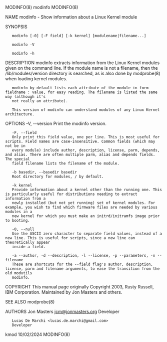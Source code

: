 MODINFO(8)								    modinfo								    MODINFO(8)

NAME
       modinfo - Show information about a Linux Kernel module

SYNOPSIS

       modinfo [-0] [-F field] [-k kernel] [modulename|filename...]

       modinfo -V

       modinfo -h

DESCRIPTION
       modinfo extracts information from the Linux Kernel modules given on the command line. If the module name is not a filename, then the
       /lib/modules/version directory is searched, as is also done by modprobe(8) when loading kernel modules.

       modinfo by default lists each attribute of the module in form fieldname : value, for easy reading. The filename is listed the same way (although it's
       not really an attribute).

       This version of modinfo can understand modules of any Linux Kernel architecture.

OPTIONS
       -V, --version
	   Print the modinfo version.

       -F, --field
	   Only print this field value, one per line. This is most useful for scripts. Field names are case-insensitive. Common fields (which may not be in
	   every module) include author, description, license, parm, depends, and alias. There are often multiple parm, alias and depends fields. The special
	   field filename lists the filename of the module.

       -b basedir, --basedir basedir
	   Root directory for modules, / by default.

       -k kernel
	   Provide information about a kernel other than the running one. This is particularly useful for distributions needing to extract information from a
	   newly installed (but not yet running) set of kernel modules. For example, you wish to find which firmware files are needed by various modules in a
	   new kernel for which you must make an initrd/initramfs image prior to booting.

       -0, --null
	   Use the ASCII zero character to separate field values, instead of a new line. This is useful for scripts, since a new line can theoretically appear
	   inside a field.

       -a --author, -d --description, -l --license, -p --parameters, -n --filename
	   These are shortcuts for the --field flag's author, description, license, parm and filename arguments, to ease the transition from the old modutils
	   modinfo.

COPYRIGHT
       This manual page originally Copyright 2003, Rusty Russell, IBM Corporation. Maintained by Jon Masters and others.

SEE ALSO
       modprobe(8)

AUTHORS
       Jon Masters <jcm@jonmasters.org>
	   Developer

       Lucas De Marchi <lucas.de.marchi@gmail.com>
	   Developer

kmod									  10/02/2024								    MODINFO(8)
